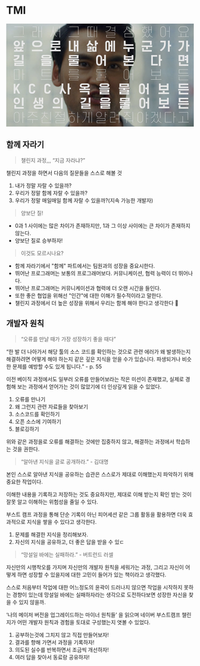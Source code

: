 # TMI

![img](https://github.com/boostcampwm-2024/relay-note54/blob/main/Untitled.png)

## 함께 자라기

> 챌린지 과정,,, “지금 자라냐?”

챌린지 과정을 하면서 다음의 질문들을 스스로 해볼 것

1. 내가 정말 자랄 수 있을까?
2. 우리가 정말 함께 자랄 수 있을까?
3. 우리가 정말 매일매일 함께 자랄 수 있을까?(지속 가능한 개발자)

> 양보단 질!

- 0과 1 사이에는 많은 차이가 존재하지만, 1과 그 이상 사이에는 큰 차이가 존재하지 않는다.
- 양보단 질로 승부하자!

> 이것도 모르시나요?

- 함께 자라기에서 "함께" 파트에서는 팀원과의 성장을 중요시한다.
- 뛰어난 프로그래머는 보통의 프로그래머보다. 커뮤니케이션, 협력 능력이 더 뛰어나다.
- 뛰어난 프로그래머는 커뮤니케이션과 협력에 더 오랜 시간을 들인다.
- 또한 좋은 협업을 위해선 "인간"에 대한 이해가 필수적이라고 말한다.
- 챌린지 과정에서 더 높은 성장을 위해서 우리는 함께 해야 한다고 생각한다 🤝

## **개발자 원칙**

> “오류를 만날 때가 가장 성장하기 좋을 때다”

“한 발 더 나아가서 해당 툴의 소스 코드를 확인하는 것으로 관련 에러가 왜 발생하는지 해결하려면 어떻게 해야 하는지 같은 깊은 지식을 얻을 수가 있습니다. 파생되거나 비슷한 문제를 예방할 수도 있게 됩니다.” - p. 55

이전 베이직 과정에서도 일부러 오류를 만들어보라는 작은 미션이 존재했고, 실제로 경험해 보는 과정에서 얻어가는 것이 많았기에 더 인상깊게 읽을 수 있었다.

1. 오류를 만나기
2. 왜 그런지 관련 자료들을 찾아보기
3. 소스코드를 확인하기
4. 오픈 소스에 기여하기
5. 블로깅하기

위와 같은 과정을로 오류를 해결하는 것에만 집중하지 않고, 해결하는 과정에서 학습하는 것을 권한다.

> “알아낸 지식을 글로 공개하라.” - 김대명

본인 스스로 알아낸 지식을 공유하는 습관은 스스로가 제대로 이해했는지 파악하기 위해 중요한 작업이다.

이해한 내용을 기록하고 저장하는 것도 중요하지만, 제대로 이해 받는지 확인 받는 것이 잘못 알고 이해하는 위험성을 줄일 수 있다.

부스트 캠프 과정을 통해 단순 기록이 아닌 피어세션 같은 그룹 활동을 활용하면 더욱 효과적으로 지식을 쌓을 수 있다고 생각한다.

1. 문제를 해결한 지식을 정리해보자.
2. 자신의 지식을 공유하고, 더 좋은 답을 받을 수 있ㄷ

> “망설일 바에는 실패하라.” - 버트런드 러셀

자신만의 시행착오를 가지며 자신만의 개발자 원칙을 세워가는 과정, 그리고 자신이 어떻게 하면 성장할 수 있을지에 대한 고민이 들어가 있는 책이라고 생각했다.

스스로 처음부터 작업에 대한 어느정도의 윤곽이 드러나지 않으면 작업을 시작하지 못하는 경향이 있는데 망설일 바에는 실패하자라는 생각으로 도전하다보면 성장한 자신을 찾을 수 있지 않을까.

‘나의 메이저 버전을 업그레이드하는 마이너 원칙들’ 을 읽으며 네이버 부스트캠프 챌린지가 어떤 개발자 원칙과 경험을 토대로 구성했는지 엿볼 수 있었다.

1. 공부하는것에 그치지 않고 직접 만들어보자!
2. 결과를 향해 가면서 과정을 기록하자!
3. 의도된 실수를 반복하면서 조금씩 개선하자!
4. 여러 답을 찾아서 동료랑 공유하자!
